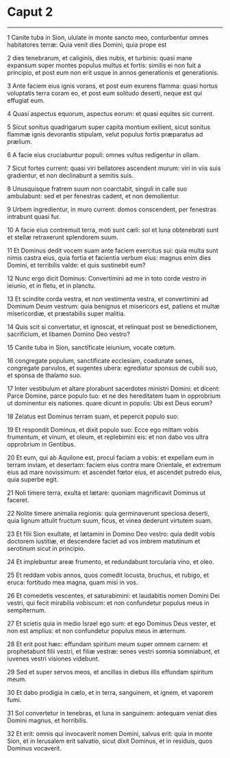 # Caput 2

***

1 Canite tuba in Sion, ululate in monte sancto meo, conturbentur omnes habitatores terræ: Quia venit dies Domini, quia prope est

2 dies tenebrarum, et caliginis, dies nubis, et turbinis: quasi mane expansum super montes populus multus et fortis: similis ei non fuit a principio, et post eum non erit usque in annos generationis et generationis.

3 Ante faciem eius ignis vorans, et post eum exurens flamma: quasi hortus voluptatis terra coram eo, et post eum solitudo deserti, neque est qui effugiat eum.

4 Quasi aspectus equorum, aspectus eorum: et quasi equites sic current.

5 Sicut sonitus quadrigarum super capita montium exilient, sicut sonitus flammæ ignis devorantis stipulam, velut populus fortis præparatus ad prælium.

6 A facie eius cruciabuntur populi: omnes vultus redigentur in ollam.

7 Sicut fortes current: quasi viri bellatores ascendent murum: viri in viis suis gradientur, et non declinabunt a semitis suis.

8 Unusquisque fratrem suum non coarctabit, singuli in calle suo ambulabunt: sed et per fenestras cadent, et non demolientur.

9 Urbem ingredientur, in muro current: domos conscendent, per fenestras intrabunt quasi fur.

10 A facie eius contremuit terra, moti sunt cæli: sol et luna obtenebrati sunt et stellæ retraxerunt splendorem suum.

11 Et Dominus dedit vocem suam ante faciem exercitus sui: quia multa sunt nimis castra eius, quia fortia et facientia verbum eius: magnus enim dies Domini, et terribilis valde: et quis sustinebit eum?

12 Nunc ergo dicit Dominus: Convertimini ad me in toto corde vestro in ieiunio, et in fletu, et in planctu.

13 Et scindite corda vestra, et non vestimenta vestra, et convertimini ad Dominum Deum vestrum: quia benignus et misericors est, patiens et multæ misericordiæ, et præstabilis super malitia.

14 Quis scit si convertatur, et ignoscat, et relinquat post se benedictionem, sacrificium, et libamen Domino Deo vestro?

15 Canite tuba in Sion, sanctificate ieiunium, vocate cœtum.

16 congregate populum, sanctificate ecclesiam, coadunate senes, congregate parvulos, et sugentes ubera: egrediatur sponsus de cubili suo, et sponsa de thalamo suo.

17 Inter vestibulum et altare plorabunt sacerdotes ministri Domini: et dicent: Parce Domine, parce populo tuo: et ne des hereditatem tuam in opprobrium ut dominentur eis nationes. quare dicunt in populis: Ubi est Deus eorum?

18 Zelatus est Dominus terram suam, et pepercit populo suo:

19 Et respondit Dominus, et dixit populo suo: Ecce ego mittam vobis frumentum, et vinum, et oleum, et replebimini eis: et non dabo vos ultra opprobrium in Gentibus.

20 Et eum, qui ab Aquilone est, procul faciam a vobis: et expellam eum in terram inviam, et desertam: faciem eius contra mare Orientale, et extremum eius ad mare novissimum: et ascendet fœtor eius, et ascendet putredo eius, quia superbe egit.

21 Noli timere terra, exulta et lætare: quoniam magnificavit Dominus ut faceret.

22 Nolite timere animalia regionis: quia germinaverunt speciosa deserti, quia lignum attulit fructum suum, ficus, et vinea dederunt virtutem suam.

23 Et filii Sion exultate, et lætamini in Domino Deo vestro: quia dedit vobis doctorem iustitiæ, et descendere faciet ad vos imbrem matutinum et serotinum sicut in principio.

24 Et implebuntur areæ frumento, et redundabunt torcularia vino, et oleo.

25 Et reddam vobis annos, quos comedit locusta, bruchus, et rubigo, et eruca: fortitudo mea magna, quam misi in vos.

26 Et comedetis vescentes, et saturabimini: et laudabitis nomen Domini Dei vestri, qui fecit mirabilia vobiscum: et non confundetur populus meus in sempiternum.

27 Et scietis quia in medio Israel ego sum: et ego Dominus Deus vester, et non est amplius: et non confundetur populus meus in æternum.

28 Et erit post hæc: effundam spiritum meum super omnem carnem: et prophetabunt filii vestri, et filiæ vestræ: senes vestri somnia somniabunt, et iuvenes vestri visiones videbunt.

29 Sed et super servos meos, et ancillas in diebus illis effundam spiritum meum.

30 Et dabo prodigia in cælo, et in terra, sanguinem, et ignem, et vaporem fumi.

31 Sol convertetur in tenebras, et luna in sanguinem: antequam veniat dies Domini magnus, et horribilis.

32 Et erit: omnis qui invocaverit nomen Domini, salvus erit: quia in monte Sion, et in Ierusalem erit salvatio, sicut dixit Dominus, et in residuis, quos Dominus vocaverit.

